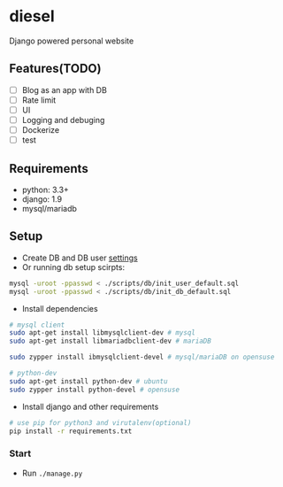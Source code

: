 # diesel
Django powered personal website

## Features(TODO)
* [ ] Blog as an app with DB
* [ ] Rate limit
* [ ] UI
* [ ] Logging and debuging
* [ ] Dockerize
* [ ] test

## Requirements
* python: 3.3+
* django: 1.9
* mysql/mariadb

## Setup
* Create DB and DB user [settings](https://github.com/haocs/diesel/blob/master/diesel/settings.py)
* Or running db setup scirpts:
```bash
mysql -uroot -ppasswd < ./scripts/db/init_user_default.sql
mysql -uroot -ppasswd < ./scripts/db/init_db_default.sql
```
* Install dependencies
```bash
# mysql client
sudo apt-get install libmysqlclient-dev # mysql
sudo apt-get install libmariadbclient-dev # mariaDB

sudo zypper install ibmysqlclient-devel # mysql/mariaDB on opensuse

# python-dev 
sudo apt-get install python-dev # ubuntu
sudo zypper install python-devel # opensuse
```
* Install django and other requirements
```bash
# use pip for python3 and virutalenv(optional)
pip install -r requirements.txt
```

### Start
* Run `./manage.py`

